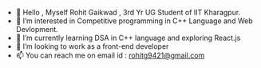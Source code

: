 - 👋 Hello , Myself Rohit Gaikwad , 3rd Yr UG Student of IIT Kharagpur.
- 👀 I’m interested in Competitive programming in C++ Language and Web Devlopment.
- 🌱 I’m currently learning DSA in C++ language and exploring React.js
- 💞️ I’m looking to work as a front-end developer
- 📫 You can reach me on email id : rohitg9421@gmail.com

<!---
Rohit9324/Rohit9324 is a ✨ special ✨ repository because its `README.md` (this file) appears on your GitHub profile.
You can click the Preview link to take a look at your changes.
--->
